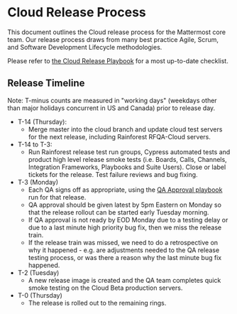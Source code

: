 # Cloud Release Process

This document outlines the Cloud release process for the Mattermost core team. Our release process draws from many best practice Agile, Scrum, and Software Development Lifecycle methodologies.

Please refer to [the Cloud Release Playbook](https://community.mattermost.com/playbooks/playbooks/53b8oj79ofb6dmanmuchj1cdbo/outline) for a most up-to-date checklist.

## Release Timeline

Note: T-minus counts are measured in "working days" \(weekdays other than major holidays concurrent in US and Canada\) prior to release day.

 - T-14 (Thursday): 
    - Merge master into the cloud branch and update cloud test servers for the next release, including Rainforest RFQA-Cloud servers.
 - T-14 to T-3: 
    - Run Rainforest release test run groups, Cypress automated tests and product high level release smoke tests (i.e. Boards, Calls, Channels, Integration Frameworks, Playbooks and Suite Users). Close or label tickets for the release. Test failure reviews and bug fixing.
 - T-3 (Monday)
    - Each QA signs off as appropriate, using the [QA Approval playbook](https://community.mattermost.com/playbooks/playbooks/qeay15ou6frsmnu6tpmup9mxbc) run for that release.
    - QA approval should be given latest by 5pm Eastern on Monday so that the release rollout can be started early Tuesday morning. 
    - If QA approval is not ready by EOD Monday due to a testing delay or due to a last minute high priority bug fix, then we miss the release train.
    - If the release train was missed, we need to do a retrospective on why it happened - e.g. are adjustments needed to the QA release testing process, or was there a reason why the last minute bug fix happened.
 - T-2 (Tuesday)
    - A new release image is created and the QA team completes quick smoke testing on the Cloud Beta production servers.
 - T-0 (Thursday)
    - The release is rolled out to the remaining rings.
